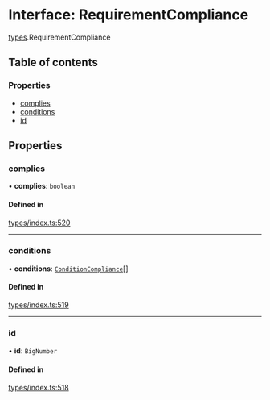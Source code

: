# Interface: RequirementCompliance

[types](../wiki/types).RequirementCompliance

## Table of contents

### Properties

- [complies](../wiki/types.RequirementCompliance#complies)
- [conditions](../wiki/types.RequirementCompliance#conditions)
- [id](../wiki/types.RequirementCompliance#id)

## Properties

### complies

• **complies**: `boolean`

#### Defined in

[types/index.ts:520](https://github.com/PolymeshAssociation/polymesh-sdk/blob/95e180d2/src/types/index.ts#L520)

___

### conditions

• **conditions**: [`ConditionCompliance`](../wiki/types.ConditionCompliance)[]

#### Defined in

[types/index.ts:519](https://github.com/PolymeshAssociation/polymesh-sdk/blob/95e180d2/src/types/index.ts#L519)

___

### id

• **id**: `BigNumber`

#### Defined in

[types/index.ts:518](https://github.com/PolymeshAssociation/polymesh-sdk/blob/95e180d2/src/types/index.ts#L518)
